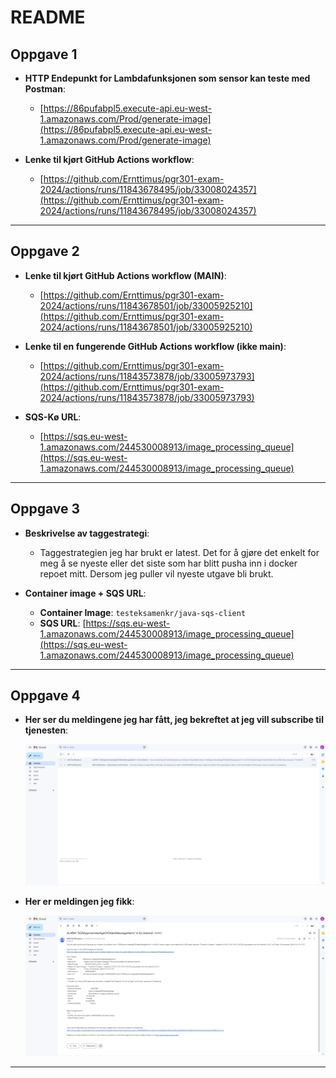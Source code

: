 
# README

## Oppgave 1

- **HTTP Endepunkt for Lambdafunksjonen som sensor kan teste med Postman**:
  - [https://86pufabpl5.execute-api.eu-west-1.amazonaws.com/Prod/generate-image](https://86pufabpl5.execute-api.eu-west-1.amazonaws.com/Prod/generate-image)  <!-- Updated endpoint -->

- **Lenke til kjørt GitHub Actions workflow**:
  - [https://github.com/Ernttimus/pgr301-exam-2024/actions/runs/11843678495/job/33008024357](https://github.com/Ernttimus/pgr301-exam-2024/actions/runs/11843678495/job/33008024357)

---

## Oppgave 2

- **Lenke til kjørt GitHub Actions workflow (MAIN)**:
  - [https://github.com/Ernttimus/pgr301-exam-2024/actions/runs/11843678501/job/33005925210](https://github.com/Ernttimus/pgr301-exam-2024/actions/runs/11843678501/job/33005925210)

- **Lenke til en fungerende GitHub Actions workflow (ikke main)**:
  - [https://github.com/Ernttimus/pgr301-exam-2024/actions/runs/11843573878/job/33005973793](https://github.com/Ernttimus/pgr301-exam-2024/actions/runs/11843573878/job/33005973793)

- **SQS-Kø URL**:
  - [https://sqs.eu-west-1.amazonaws.com/244530008913/image_processing_queue](https://sqs.eu-west-1.amazonaws.com/244530008913/image_processing_queue)

---

## Oppgave 3

- **Beskrivelse av taggestrategi**: 
  - Taggestrategien jeg har brukt er latest. Det for å gjøre det enkelt for meg å se nyeste eller det siste som har blitt pusha inn i docker repoet mitt. Dersom jeg puller vil nyeste utgave bli brukt.

- **Container image + SQS URL**:
  - **Container Image**: `testeksamenkr/java-sqs-client`
  - **SQS URL**: [https://sqs.eu-west-1.amazonaws.com/244530008913/image_processing_queue](https://sqs.eu-west-1.amazonaws.com/244530008913/image_processing_queue)

---

## Oppgave 4

- **Her ser du meldingene jeg har fått, jeg bekreftet at jeg vill subscribe til tjenesten**:
  
  ![Subscription Confirmation](img/messages.png)
  
- **Her er meldingen jeg fikk**:
  
  ![Operation Successful](img/det_fungerte.png)

---

